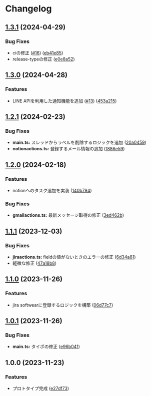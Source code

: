 # Changelog

## [1.3.1](https://github.com/kos-dw/mail-sorting/compare/v1.3.0...v1.3.1) (2024-04-29)


### Bug Fixes

* ciの修正 ([#16](https://github.com/kos-dw/mail-sorting/issues/16)) ([eb41e85](https://github.com/kos-dw/mail-sorting/commit/eb41e8560abb3187ffb8409fb4351ed853a8c205))
* release-typeの修正 ([e0e8a52](https://github.com/kos-dw/mail-sorting/commit/e0e8a5234b4b7d0656b5ebb0464f8dcb70801640))

## [1.3.0](https://github.com/kos-dw/mail-sorting/compare/v1.2.1...v1.3.0) (2024-04-28)


### Features

* LINE APIを利用した通知機能を追加 ([#13](https://github.com/kos-dw/mail-sorting/issues/13)) ([453a215](https://github.com/kos-dw/mail-sorting/commit/453a215bfc53f48be1452cc849a06a1ffdcfd5e7))

## [1.2.1](https://github.com/kos-dw/mail-sorting/compare/v1.2.0...v1.2.1) (2024-02-23)


### Bug Fixes

* **main.ts:** スレッドからラベルを削除するロジックを追加 ([20a0459](https://github.com/kos-dw/mail-sorting/commit/20a0459313520184752de5c2ee1706c5745cac05))
* **notionactions.ts:** 登録するメール情報の追加 ([f886e59](https://github.com/kos-dw/mail-sorting/commit/f886e5940f478e792427d9c2f2c5f4d0b60e830c))

## [1.2.0](https://github.com/kos-dw/mail-sorting/compare/v1.1.1...v1.2.0) (2024-02-18)


### Features

* notionへのタスク追加を実装 ([140b794](https://github.com/kos-dw/mail-sorting/commit/140b7941ce32037f225fb8ce9466c6c04e7494e9))


### Bug Fixes

* **gmailactions.ts:** 最新メッセージ取得の修正 ([3ed462b](https://github.com/kos-dw/mail-sorting/commit/3ed462bb6c83c4fc37813a9510b00ade444b3474))

## [1.1.1](https://github.com/kos-dw/mail-sorting/compare/v1.1.0...v1.1.1) (2023-12-03)


### Bug Fixes

* **jiraactions.ts:** fieldの値がないときのエラーの修正 ([6d34a81](https://github.com/kos-dw/mail-sorting/commit/6d34a81910f9ba269e46fdf102368ed2c5faca15))
* 軽微な修正 ([47a18b8](https://github.com/kos-dw/mail-sorting/commit/47a18b869d4951f145324ca3cb689f2b47d3aeb3))

## [1.1.0](https://github.com/kos-dw/mail-sorting/compare/v1.0.1...v1.1.0) (2023-11-26)


### Features

* jira softwearに登録するロジックを構築 ([06d77c7](https://github.com/kos-dw/mail-sorting/commit/06d77c7b70b4cec49fe2f9e094a782ea13aa10ea))

## [1.0.1](https://github.com/kos-dw/mail-sorting/compare/v1.0.0...v1.0.1) (2023-11-26)


### Bug Fixes

* **main.ts:** タイポの修正 ([e96b041](https://github.com/kos-dw/mail-sorting/commit/e96b041c67d292a43fc8bbebaba1993179e33a50))

## 1.0.0 (2023-11-23)


### Features

* プロトタイプ完成 ([e27df73](https://github.com/kos-dw/mail-sorting/commit/e27df73b9bd9853c4cad2920bbaed776ce6e8b75))
